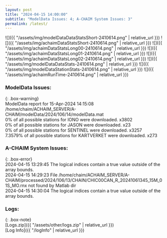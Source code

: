 ```yaml
---
layout: post
title: "2024-04-15 14:00:00"
subtitle: "ModelData Issues: 4; A-CHAIM System Issues: 3"
permalink: /latest/
---
```


![]({{ "/assets/img/modelDataDataStatsShort-2410614.png" | relative_url }})
![]({{ "/assets/img/achaimDataStatsShort-2410614.png" | relative_url }})
![]({{ "/assets/img/achaimDataStatsLong00-2410614.png" | relative_url }})
![]({{ "/assets/img/achaimDataStatsLong01-2410614.png" | relative_url }})
![]({{ "/assets/img/achaimDataStatsLong02-2410614.png" | relative_url }})
![]({{ "/assets/img/modelDataDataStats-2410614.png" | relative_url }})
![]({{ "/assets/img/modelDataStationStats-2410614.png" | relative_url }})
![]({{ "/assets/img/achaimRunTime-2410614.png" | relative_url }})


### ModelData Issues:  
  
{: .box-warning}  
 ModelData report for 15-Apr-2024 14:15:08   
 /home/chaim/ACHAIM_SERVER/A-CHAIM/modelData/2024/106/14/modelData.mat   
 0% of all possible stations for IONO were downloaded. x3802   
 0% of all possible stations for JASON were downloaded. x23   
 0% of all possible stations for SENTINEL were downloaded. x3257   
 7.3579% of all possible stations for KARTVERKET were downloaded. x273   
  
### A-CHAIM System Issues:  
  
{: .box-error}  
2024-04-15 13:29:45 The logical indices contain a true value outside of the array bounds.  
2024-04-15 14:29:23 File /home/chaim/ACHAIM_SERVER/A-CHAIM/processed/2024/106/13/CHAIN/CHIC00CAN_R_20241061345_15M_01S_MO.rnx not found by Matlab dir  
2024-04-15 14:30:04 The logical indices contain a true value outside of the array bounds.  

### Logs:  
  
{: .box-note}  
[Logs.zip]({{ "/assets/other/logs.zip" | relative_url }})  
[Log Info]({{ "/logInfo" | relative_url }})  
